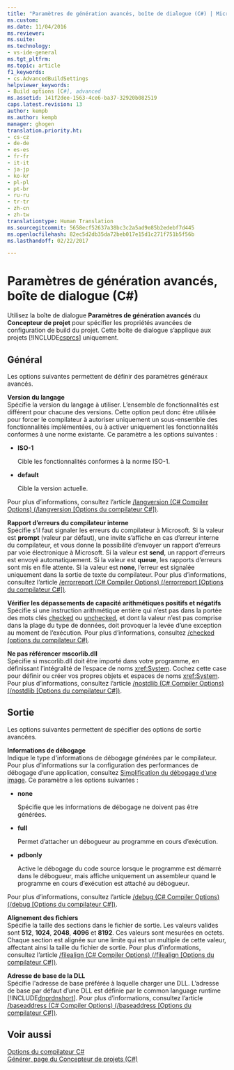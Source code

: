 ```yaml
---
title: "Paramètres de génération avancés, boîte de dialogue (C#) | Microsoft Docs"
ms.custom: 
ms.date: 11/04/2016
ms.reviewer: 
ms.suite: 
ms.technology:
- vs-ide-general
ms.tgt_pltfrm: 
ms.topic: article
f1_keywords:
- cs.AdvancedBuildSettings
helpviewer_keywords:
- Build options [C#], advanced
ms.assetid: 141f2dee-1563-4ce6-ba37-32920b082519
caps.latest.revision: 13
author: kempb
ms.author: kempb
manager: ghogen
translation.priority.ht:
- cs-cz
- de-de
- es-es
- fr-fr
- it-it
- ja-jp
- ko-kr
- pl-pl
- pt-br
- ru-ru
- tr-tr
- zh-cn
- zh-tw
translationtype: Human Translation
ms.sourcegitcommit: 5658ecf52637a38bc3c2a5ad9e85b2edebf7d445
ms.openlocfilehash: 82ec5d2db35da72beb017e15d1c271f751b5f56b
ms.lasthandoff: 02/22/2017

---
```

# <a name="advanced-build-settings-dialog-box-c"></a>Paramètres de génération avancés, boîte de dialogue (C#)
Utilisez la boîte de dialogue **Paramètres de génération avancés** du **Concepteur de projet** pour spécifier les propriétés avancées de configuration de build du projet. Cette boîte de dialogue s’applique aux projets [!INCLUDE[csprcs](../../data-tools/includes/csprcs_md.md)] uniquement.  
  
## <a name="general"></a>Général  
 Les options suivantes permettent de définir des paramètres généraux avancés.  
  
 **Version du langage**  
 Spécifie la version du langage à utiliser. L’ensemble de fonctionnalités est différent pour chacune des versions. Cette option peut donc être utilisée pour forcer le compilateur à autoriser uniquement un sous-ensemble des fonctionnalités implémentées, ou à activer uniquement les fonctionnalités conformes à une norme existante. Ce paramètre a les options suivantes :  
  
-   **ISO-1**  
  
     Cible les fonctionnalités conformes à la norme ISO-1.  
  
-   **default**  
  
     Cible la version actuelle.  
  
 Pour plus d’informations, consultez l’article [/langversion (C# Compiler Options) (/langversion [Options du compilateur C#])](/dotnet/csharp/language-reference/compiler-options/langversion-compiler-option).  
  
 **Rapport d’erreurs du compilateur interne**  
 Spécifie s’il faut signaler les erreurs du compilateur à Microsoft. Si la valeur est **prompt** (valeur par défaut), une invite s’affiche en cas d’erreur interne du compilateur, et vous donne la possibilité d’envoyer un rapport d’erreurs par voie électronique à Microsoft. Si la valeur est **send**, un rapport d’erreurs est envoyé automatiquement. Si la valeur est **queue**, les rapports d’erreurs sont mis en file attente. Si la valeur est **none**, l’erreur est signalée uniquement dans la sortie de texte du compilateur. Pour plus d’informations, consultez l’article [/errorreport (C# Compiler Options) (/errorreport [Options du compilateur C#])](/dotnet/csharp/language-reference/compiler-options/errorreport-compiler-option).  
  
 **Vérifier les dépassements de capacité arithmétiques positifs et négatifs**  
 Spécifie si une instruction arithmétique entière qui n’est pas dans la portée des mots clés [checked](/dotnet/csharp/language-reference/keywords/checked) ou [unchecked](/dotnet/csharp/language-reference/keywords/unchecked), et dont la valeur n’est pas comprise dans la plage du type de données, doit provoquer la levée d’une exception au moment de l’exécution. Pour plus d’informations, consultez [/checked (options du compilateur C#)](/dotnet/csharp/language-reference/compiler-options/checked-compiler-option).  
  
 **Ne pas référencer mscorlib.dll**  
 Spécifie si mscorlib.dll doit être importé dans votre programme, en définissant l’intégralité de l’espace de noms <xref:System>. Cochez cette case pour définir ou créer vos propres objets et espaces de noms <xref:System>. Pour plus d’informations, consultez l’article [/nostdlib (C# Compiler Options) (/nostdlib [Options du compilateur C#])](/dotnet/csharp/language-reference/compiler-options/nostdlib-compiler-option).  
  
## <a name="output"></a>Sortie  
 Les options suivantes permettent de spécifier des options de sortie avancées.  
  
 **Informations de débogage**  
 Indique le type d'informations de débogage générées par le compilateur. Pour plus d’informations sur la configuration des performances de débogage d’une application, consultez [Simplification du débogage d’une image](http://msdn.microsoft.com/Library/7d90ea7a-150f-4f97-98a7-f9c26541b9a3). Ce paramètre a les options suivantes :  
  
-   **none**  
  
     Spécifie que les informations de débogage ne doivent pas être générées.  
  
-   **full**  
  
     Permet d’attacher un débogueur au programme en cours d’exécution.  
  
-   **pdbonly**  
  
     Active le débogage du code source lorsque le programme est démarré dans le débogueur, mais affiche uniquement un assembleur quand le programme en cours d’exécution est attaché au débogueur.  
  
 Pour plus d’informations, consultez l’article [/debug (C# Compiler Options) (/debug [Options du compilateur C#])](/dotnet/csharp/language-reference/compiler-options/debug-compiler-option).  
  
 **Alignement des fichiers**  
 Spécifie la taille des sections dans le fichier de sortie. Les valeurs valides sont **512**, **1024**, **2048**, **4096** et **8192**. Ces valeurs sont mesurées en octets. Chaque section est alignée sur une limite qui est un multiple de cette valeur, affectant ainsi la taille du fichier de sortie. Pour plus d’informations, consultez l’article [/filealign (C# Compiler Options) (/filealign [Options du compilateur C#])](/dotnet/csharp/language-reference/compiler-options/filealign-compiler-option).  
  
 **Adresse de base de la DLL**  
 Spécifie l'adresse de base préférée à laquelle charger une DLL. L’adresse de base par défaut d’une DLL est définie par le common language runtime [!INCLUDE[dnprdnshort](../../code-quality/includes/dnprdnshort_md.md)]. Pour plus d’informations, consultez l’article [/baseaddress (C# Compiler Options) (/baseaddress [Options du compilateur C#])](/dotnet/csharp/language-reference/compiler-options/baseaddress-compiler-option).  
  
## <a name="see-also"></a>Voir aussi  
 [Options du compilateur C#](/dotnet/csharp/language-reference/compiler-options/index)   
 [Générer, page du Concepteur de projets (C#)](../../ide/reference/build-page-project-designer-csharp.md)
